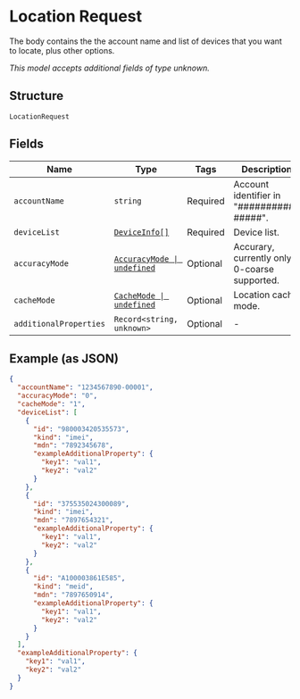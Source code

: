 
# Location Request

The body contains the the account name and list of devices that you want to locate, plus other options.

*This model accepts additional fields of type unknown.*

## Structure

`LocationRequest`

## Fields

| Name | Type | Tags | Description |
|  --- | --- | --- | --- |
| `accountName` | `string` | Required | Account identifier in "##########-#####". |
| `deviceList` | [`DeviceInfo[]`](../../doc/models/device-info.md) | Required | Device list. |
| `accuracyMode` | [`AccuracyMode \| undefined`](../../doc/models/accuracy-mode.md) | Optional | Accurary, currently only 0-coarse supported. |
| `cacheMode` | [`CacheMode \| undefined`](../../doc/models/cache-mode.md) | Optional | Location cache mode. |
| `additionalProperties` | `Record<string, unknown>` | Optional | - |

## Example (as JSON)

```json
{
  "accountName": "1234567890-00001",
  "accuracyMode": "0",
  "cacheMode": "1",
  "deviceList": [
    {
      "id": "980003420535573",
      "kind": "imei",
      "mdn": "7892345678",
      "exampleAdditionalProperty": {
        "key1": "val1",
        "key2": "val2"
      }
    },
    {
      "id": "375535024300089",
      "kind": "imei",
      "mdn": "7897654321",
      "exampleAdditionalProperty": {
        "key1": "val1",
        "key2": "val2"
      }
    },
    {
      "id": "A100003861E585",
      "kind": "meid",
      "mdn": "7897650914",
      "exampleAdditionalProperty": {
        "key1": "val1",
        "key2": "val2"
      }
    }
  ],
  "exampleAdditionalProperty": {
    "key1": "val1",
    "key2": "val2"
  }
}
```

